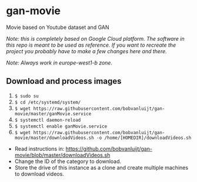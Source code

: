 # gan-movie
Movie based on Youtube dataset and GAN

_Note: this is completely based on Google Cloud platform. The software in this repo is meant to be used as reference. If you want to recreate the project you probably have to make a few changes here and there._

_Note: Always work in europe-west1-b zone._

## Download and process images

1. `$ sudo su`
2. `$ cd /etc/systemd/system/`
3. `$ wget https://raw.githubusercontent.com/bobvanluijt/gan-movie/master/ganMovie.service`
4. `$ systemctl daemon-reload`
5. `$ systemctl enable ganMovie.service`
6. `$ wget https://raw.githubusercontent.com/bobvanluijt/gan-movie/master/downloadVideos.sh -o /home/[HOMEDIR]/downloadVideos.sh`

- Read instructions in: https://github.com/bobvanluijt/gan-movie/blob/master/downloadVideos.sh
- Change the ID of the category to download.
- Store the drive of this instance as a clone and create multiple machines to download videos.

